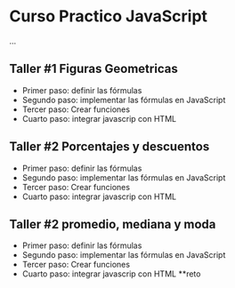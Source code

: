 # Curso Practico JavaScript

...

## Taller #1 Figuras Geometricas
- Primer paso: definir las fórmulas
- Segundo paso: implementar las fórmulas en JavaScript
- Tercer paso: Crear funciones
- Cuarto paso: integrar javascrip con HTML


## Taller #2 Porcentajes y descuentos
- Primer paso: definir las fórmulas
- Segundo paso: implementar las fórmulas en JavaScript
- Tercer paso: Crear funciones
- Cuarto paso: integrar javascrip con HTML

## Taller #2 promedio, mediana y moda
- Primer paso: definir las fórmulas
- Segundo paso: implementar las fórmulas en JavaScript
- Tercer paso: Crear funciones
- Cuarto paso: integrar javascrip con HTML **reto